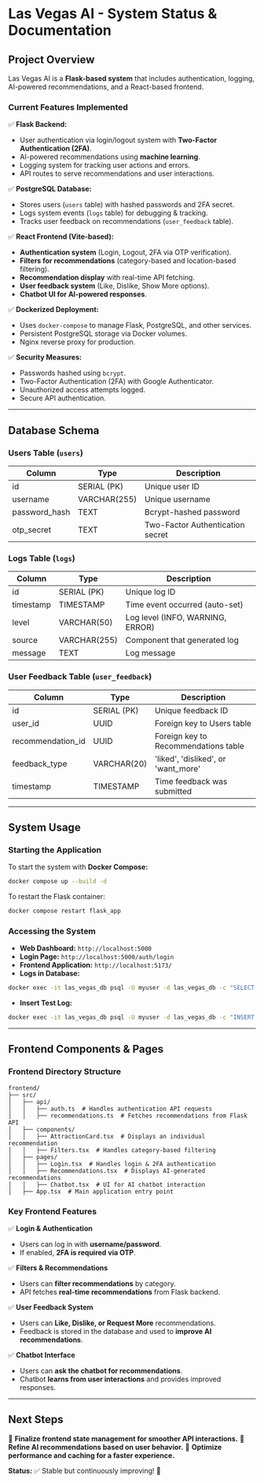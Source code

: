 # **Las Vegas AI - System Status & Documentation**

## **Project Overview**
Las Vegas AI is a **Flask-based system** that includes authentication, logging, AI-powered recommendations, and a React-based frontend.

### **Current Features Implemented**
✅ **Flask Backend:**
   - User authentication via login/logout system with **Two-Factor Authentication (2FA)**.
   - AI-powered recommendations using **machine learning**.
   - Logging system for tracking user actions and errors.
   - API routes to serve recommendations and user interactions.
   
✅ **PostgreSQL Database:**
   - Stores users (`users` table) with hashed passwords and 2FA secret.
   - Logs system events (`logs` table) for debugging & tracking.
   - Tracks user feedback on recommendations (`user_feedback` table).
   
✅ **React Frontend (Vite-based):**
   - **Authentication system** (Login, Logout, 2FA via OTP verification).
   - **Filters for recommendations** (category-based and location-based filtering).
   - **Recommendation display** with real-time API fetching.
   - **User feedback system** (Like, Dislike, Show More options).
   - **Chatbot UI for AI-powered responses**.
   
✅ **Dockerized Deployment:**
   - Uses `docker-compose` to manage Flask, PostgreSQL, and other services.
   - Persistent PostgreSQL storage via Docker volumes.
   - Nginx reverse proxy for production.
   
✅ **Security Measures:**
   - Passwords hashed using `bcrypt`.
   - Two-Factor Authentication (2FA) with Google Authenticator.
   - Unauthorized access attempts logged.
   - Secure API authentication.

---
## **Database Schema**

### **Users Table** (`users`)
| Column         | Type          | Description                      |
|---------------|--------------|----------------------------------|
| id            | SERIAL (PK)   | Unique user ID                   |
| username      | VARCHAR(255)  | Unique username                  |
| password_hash | TEXT          | Bcrypt-hashed password           |
| otp_secret    | TEXT          | Two-Factor Authentication secret |

### **Logs Table** (`logs`)
| Column     | Type          | Description                        |
|-----------|--------------|----------------------------------|
| id        | SERIAL (PK)   | Unique log ID                     |
| timestamp | TIMESTAMP     | Time event occurred (auto-set)    |
| level     | VARCHAR(50)   | Log level (INFO, WARNING, ERROR)  |
| source    | VARCHAR(255)  | Component that generated log      |
| message   | TEXT          | Log message                       |

### **User Feedback Table** (`user_feedback`)
| Column            | Type          | Description                                  |
|------------------|--------------|----------------------------------------------|
| id               | SERIAL (PK)   | Unique feedback ID                          |
| user_id          | UUID          | Foreign key to Users table                  |
| recommendation_id| UUID          | Foreign key to Recommendations table        |
| feedback_type    | VARCHAR(20)   | 'liked', 'disliked', or 'want_more'         |
| timestamp        | TIMESTAMP     | Time feedback was submitted                 |

---
## **System Usage**
### **Starting the Application**
To start the system with **Docker Compose:**
```bash
docker compose up --build -d
```
To restart the Flask container:
```bash
docker compose restart flask_app
```

### **Accessing the System**
- **Web Dashboard:** `http://localhost:5000`
- **Login Page:** `http://localhost:5000/auth/login`
- **Frontend Application:** `http://localhost:5173/`
- **Logs in Database:**
```bash
docker exec -it las_vegas_db psql -U myuser -d las_vegas_db -c "SELECT * FROM logs;"
```
- **Insert Test Log:**
```bash
docker exec -it las_vegas_db psql -U myuser -d las_vegas_db -c "INSERT INTO logs (level, source, message) VALUES ('INFO', 'System', 'Test log entry');"
```

---
## **Frontend Components & Pages**
### **Frontend Directory Structure**
```
frontend/
├── src/
│   ├── api/
│   │   ├── auth.ts  # Handles authentication API requests
│   │   ├── recommendations.ts  # Fetches recommendations from Flask API
│   ├── components/
│   │   ├── AttractionCard.tsx  # Displays an individual recommendation
│   │   ├── Filters.tsx  # Handles category-based filtering
│   ├── pages/
│   │   ├── Login.tsx  # Handles login & 2FA authentication
│   │   ├── Recommendations.tsx  # Displays AI-generated recommendations
│   │   ├── Chatbot.tsx  # UI for AI chatbot interaction
│   ├── App.tsx  # Main application entry point
```

### **Key Frontend Features**
✅ **Login & Authentication**
- Users can log in with **username/password**.
- If enabled, **2FA is required via OTP**.

✅ **Filters & Recommendations**
- Users can **filter recommendations** by category.
- API fetches **real-time recommendations** from Flask backend.

✅ **User Feedback System**
- Users can **Like, Dislike, or Request More** recommendations.
- Feedback is stored in the database and used to **improve AI recommendations**.

✅ **Chatbot Interface**
- Users can **ask the chatbot for recommendations**.
- Chatbot **learns from user interactions** and provides improved responses.

---
## **Next Steps**
🔹 **Finalize frontend state management for smoother API interactions.**
🔹 **Refine AI recommendations based on user behavior.**
🔹 **Optimize performance and caching for a faster experience.**

**Status:** ✅ Stable but continuously improving! 🚀
